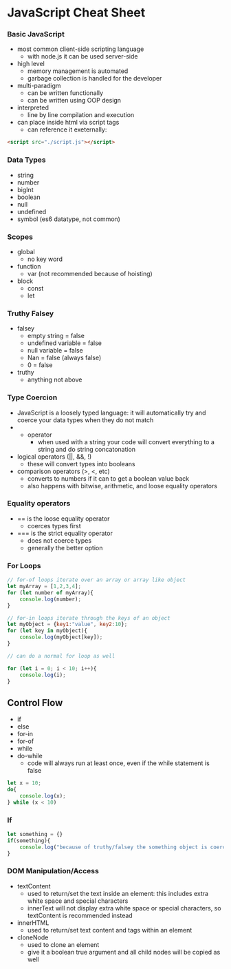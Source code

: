 # JavaScript Cheat Sheet
### Basic JavaScript
- most common client-side scripting language
    - with node.js it can be used server-side
- high level
    - memory management is automated
    - garbage collection is handled for the developer
- multi-paradigm
    - can be written functionally
    - can be written using OOP design
- interpreted
    - line by line compilation and execution
- can place inside html via script tags
    - can reference it exeternally:
```html
<script src="./script.js"></script>
```
### Data Types
- string
- number
- bigInt
- boolean
- null
- undefined
- symbol (es6 datatype, not common)
### Scopes
- global
    - no key word
- function
    - var (not recommended because of hoisting)
- block
    - const
    - let
### Truthy Falsey
- falsey
    - empty string = false
    - undefined variable = false
    - null variable = false
    - Nan = false (always false)
    - 0 = false
- truthy
    - anything not above

### Type Coercion
- JavaScript is a loosely typed language: it will automatically try and coerce your data types when they do not match
- + operator
    - when used with a string your code will convert everything to a string and do string concatonation
- logical operators (||, &&, !)
    - these will convert types into booleans
- comparison operators (>, <, etc)
    - converts to numbers if it can to get a boolean value back
    - also happens with bitwise, arithmetic, and loose equality operators

### Equality operators
- == is the loose equality operator
    - coerces types first
- === is the strict equality operator
    - does not coerce types
    - generally the better option

### For Loops
```javascript
// for-of loops iterate over an array or array like object
let myArray = [1,2,3,4];
for (let number of myArray){
    console.log(number);
}

// for-in loops iterate through the keys of an object
let myObject = {key1:"value", key2:10};
for (let key in myObject){
    console.log(myObject[key]);
}

// can do a normal for loop as well

for (let i = 0; i < 10; i++){
    console.log(i);
}

```

## Control Flow
- if
- else
- for-in
- for-of
- while
- do-while
    - code will always run at least once, even if the while statement is false
```javascript
let x = 10;
do{
    console.log(x);
} while (x < 10)
```

### If
```javascript
let something = {}
if(something){
    console.log("because of truthy/falsey the something object is coerced into a true boolean")
}
```
### DOM Manipulation/Access
- textContent
    - used to return/set the text inside an element: this includes extra white space and special characters
    - innerText will not display extra white space or special characters, so textContent is recommended instead
- innerHTML
    - used to return/set text content and tags within an element
- cloneNode
    - used to clone an element
    - give it a boolean true argument and all child nodes will be copied as well